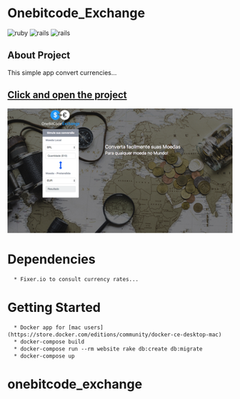 **Onebitcode_Exchange**
===================

![ruby](https://img.shields.io/badge/Ruby-2.4.1-red.svg)
![rails](https://img.shields.io/badge/Rails-5.1.0-red.svg)
![rails](https://img.shields.io/docker/automated/jrottenberg/ffmpeg.svg)

## About Project

This simple app convert currencies...

## [Click and open the project](http://onebitcode-exchange-bsb.herokuapp.com)

![Onebitcode_ Exchange](https://raw.githubusercontent.com/edsonbatista/onebitcode_exchange/master/app/assets/images/screenshot.png)


# Dependencies
```
  * Fixer.io to consult currency rates...
```

# Getting Started
```
  * Docker app for [mac users](https://store.docker.com/editions/community/docker-ce-desktop-mac)
  * docker-compose build
  * docker-compose run --rm website rake db:create db:migrate
  * docker-compose up
```
# onebitcode_exchange
